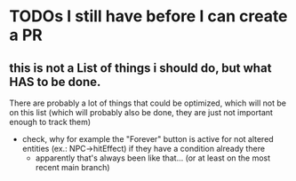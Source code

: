 # TODOs I still have before I can create a PR
## this is not a List of things i should do, but what HAS to be done. 

There are probably a lot of things that could be optimized, which will not be on this list
(which will probably also be done, they are just not important enough to track them)


- check, why for example the "Forever" button is active for not altered entities (ex.: NPC->hitEffect) if they have a condition already there
  - apparently that's always been like that... (or at least on the most recent main branch)

